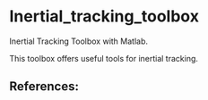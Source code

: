 # Inertial_tracking_toolbox
Inertial Tracking Toolbox with Matlab.

This toolbox offers useful tools for inertial tracking. 

## References:

